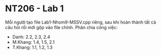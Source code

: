 # NT206 - Lab 1
Mỗi người tạo file Lab1-Nhom9-MSSV.cpp riêng, sau khi hoàn thành tất cả câu hỏi rồi mới gộp vào file chính.
Phân chia công việc:
- Danh: 2.2, 2.3, 2.4
- M.Khang: 1.4, 1.5, 2.1
- T.Khang: 1.1, 1.2, 1.3